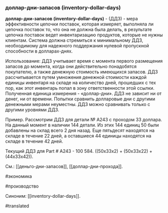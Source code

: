 ### доллар-дни-запасов (inventory-dollar-days)

**доллар-дни-запасов (inventory-dollar-days)** - (ДДЗ) - мера эффективности цепочки поставок, которая измеряет, выполняла ли цепочка поставок то, что она не должна была делать, в результате цепочка поставок ведет инвентаризацию продуктов, которые не нужны клиентам. Система должна стремиться к минимальному ДДЗ, необходимому для надежного поддержания нулевой пропускной способности в долларах-днях.

Использование: ДДЗ учитывает время с момента первого размещения запасов до момента, когда они действительно понадобятся покупателю, а также денежную стоимость имеющихся запасов. ДДЗ рассчитывается путем умножения денежной стоимости каждой единицы инвентаря на складе на количество дней, прошедших с тех пор, как этот инвентарь попал в зону ответственности этой ссылки. Полученная единица измерения - «доллар-дни». ДДЗ не зависит ни от денег, ни от времени. Попытки сравнить долларовые дни с другими денежными мерами неуместны. ДДЗ можно сравнивать только с другими уровнями ДДЗ.

Пример. Рассмотрим ДДЗ для детали № A243 с проходом 33 доллара. На данный момент в наличии 144 детали. Из этих 144 единиц 50 были добавлены на склад всего 2 дня назад. Еще пятьдесят находятся на складе в течение 22 дней, а оставшиеся 44 единицы находятся на складе в течение 42 дней.

Текущий ДДЗ для Part \# A243 - 100 584. ((50x33x2) + (50x33x22) + (44x33x42)).

См.: [[деньго-дни-запасов]], [[доллар-дни-прохода]].

#экономика

#производство

Синоним: [[inventory-dollar-days]].

#translated
